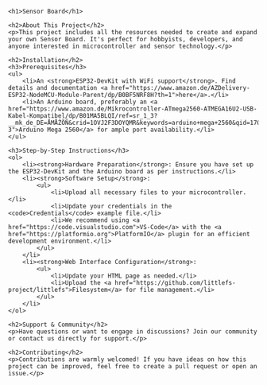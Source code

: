 <!DOCTYPE html>
<html>
<head>
    <title>Sensor Board Project</title>
    <style>
        body {
            font-family: Arial, sans-serif;
            margin: 40px;
        }
        h1, h2 {
            color: #333;
        }
        a {
            color: #007bff;
            text-decoration: none;
        }
        a:hover {
            text-decoration: underline;
        }
    </style>
</head>
<body>

    <h1>Sensor Board</h1>

    <h2>About This Project</h2>
    <p>This project includes all the resources needed to create and expand your own Sensor Board. It's perfect for hobbyists, developers, and anyone interested in microcontroller and sensor technology.</p>

    <h2>Installation</h2>
    <h3>Prerequisites</h3>
    <ul>
        <li>An <strong>ESP32-DevKit with WiFi support</strong>. Find details and documentation <a href="https://www.amazon.de/AZDelivery-ESP32-NodeMCU-Module-Parent/dp/B0BF5NRF8H?th=1">here</a>.</li>
        <li>An Arduino board, preferably an <a href="https://www.amazon.de/Mikrocontroller-ATmega2560-ATMEGA16U2-USB-Kabel-Kompatibel/dp/B01MA5BLQI/ref=sr_1_3?__mk_de_DE=ÅMÅŽÕÑ&crid=1OVJ2F3DOYQMR&keywords=arduino+mega+2560&qid=1701462329&sprefix=arduino+mega+2560%2Caps%2C114&sr=8-3">Arduino Mega 2560</a> for ample port availability.</li>
    </ul>

    <h3>Step-by-Step Instructions</h3>
    <ol>
        <li><strong>Hardware Preparation</strong>: Ensure you have set up the ESP32-DevKit and the Arduino board as per instructions.</li>
        <li><strong>Software Setup</strong>:
            <ul>
                <li>Upload all necessary files to your microcontroller.</li>
                <li>Update your credentials in the <code>Credentials</code> example file.</li>
                <li>We recommend using <a href="https://code.visualstudio.com">VS-Code</a> with the <a href="https://platformio.org">PlatformIO</a> plugin for an efficient development environment.</li>
            </ul>
        </li>
        <li><strong>Web Interface Configuration</strong>:
            <ul>
                <li>Update your HTML page as needed.</li>
                <li>Upload the <a href="https://github.com/littlefs-project/littlefs">Filesystem</a> for file management.</li>
            </ul>
        </li>
    </ol>

    <h2>Support & Community</h2>
    <p>Have questions or want to engage in discussions? Join our community or contact us directly for support.</p>

    <h2>Contributing</h2>
    <p>Contributions are warmly welcomed! If you have ideas on how this project can be improved, feel free to create a pull request or open an issue.</p>

</body>
</html>
